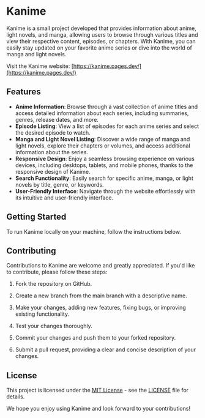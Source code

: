 # Kanime

Kanime is a small project developed that provides information about anime, light novels, and manga, allowing users to browse through various titles and view their respective content, episodes, or chapters. With Kanime, you can easily stay updated on your favorite anime series or dive into the world of manga and light novels.

Visit the Kanime website: [https://kanime.pages.dev/](https://kanime.pages.dev/)

## Features

- **Anime Information**: Browse through a vast collection of anime titles and access detailed information about each series, including summaries, genres, release dates, and more.
- **Episode Listing**: View a list of episodes for each anime series and select the desired episode to watch.
- **Manga and Light Novel Listing**: Discover a wide range of manga and light novels, explore their chapters or volumes, and access additional information about the series.
- **Responsive Design**: Enjoy a seamless browsing experience on various devices, including desktops, tablets, and mobile phones, thanks to the responsive design of Kanime.
- **Search Functionality**: Easily search for specific anime, manga, or light novels by title, genre, or keywords.
- **User-Friendly Interface**: Navigate through the website effortlessly with its intuitive and user-friendly interface.

## Getting Started

To run Kanime locally on your machine, follow the instructions below.

## Contributing

Contributions to Kanime are welcome and greatly appreciated. If you'd like to contribute, please follow these steps:

1. Fork the repository on GitHub.

2. Create a new branch from the main branch with a descriptive name.

3. Make your changes, adding new features, fixing bugs, or improving existing functionality.

4. Test your changes thoroughly.

5. Commit your changes and push them to your forked repository.

6. Submit a pull request, providing a clear and concise description of your changes.

## License

This project is licensed under the [MIT License](https://opensource.org/licenses/MIT) - see the [LICENSE](LICENSE) file for details.

We hope you enjoy using Kanime and look forward to your contributions!
